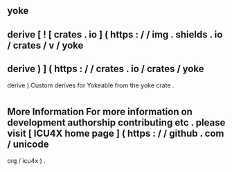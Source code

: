 #
yoke
-
derive
[
!
[
crates
.
io
]
(
https
:
/
/
img
.
shields
.
io
/
crates
/
v
/
yoke
-
derive
)
]
(
https
:
/
/
crates
.
io
/
crates
/
yoke
-
derive
)
Custom
derives
for
Yokeable
from
the
yoke
crate
.
#
#
More
Information
For
more
information
on
development
authorship
contributing
etc
.
please
visit
[
ICU4X
home
page
]
(
https
:
/
/
github
.
com
/
unicode
-
org
/
icu4x
)
.
